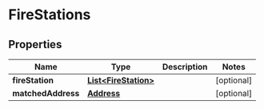 
# FireStations

## Properties
Name | Type | Description | Notes
------------ | ------------- | ------------- | -------------
**fireStation** | [**List&lt;FireStation&gt;**](FireStation.md) |  |  [optional]
**matchedAddress** | [**Address**](Address.md) |  |  [optional]




